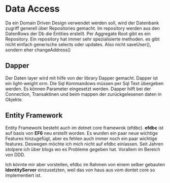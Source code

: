 # Data Access
Da ein Domain Driven Design verwendet werden soll, wird der Datenbank zugriff generell über Repositories gemacht. Im repository werden aus den DatenRows der Db die Entities erstellt. Per Aggregate Root gibt es ein Repository. Ein repository hat immer sehr spezialisierte methoden. es gibt nicht einfach generische selects oder updates.
Also nicht saveUser(), sondern eher changeAddress()

## Dapper
Der Daten layer wird mit hilfe von der library Dapper gemacht.
Dapper ist ein light-weight orm. Die Sql Kommandows müssen per Sql Text übergeben werden.
Es können Parameter eingesetzt werden.
Dapper hilft bei der Connection, Transaktinen und beim mappen der zurückgelesenen daten in Objekte.

## Entity Framework
Entity Framework besteht auch im dotnet core framewrok (efdbc). 
__efdbc__ ist auf basis von __EF6__ neu erstellt worden. Es wurden ein paar neue wichtige Features hinzugefügt, aber es fehlen auch immer noch ein paar wichtige features. Deswegen möchte ich mich nicht auf efdbc einlassen. Seit Jahren stolpere ich über blogs wo es Probleme gegeben hat. Vorallem im Bereich von DDD.

Ich könnte mir aber vorstellen, efdbc im Rahmen von einem selber gebauten __IdentityServer__ einzusetzten, weil das von haus aus vom dontet core so implementiert ist.

